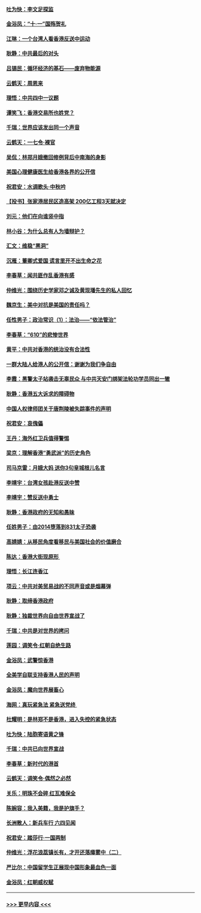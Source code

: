 #### [吐为快：李文足探监](../pages/nsc993/n11509622.md?t=09101122) 
#### [金浴凤：“十‧一”国殇贺礼](../pages/nsc993/n11509593.md?t=09101122) 
#### [江琳：一个台湾人看香港反送中运动](../pages/nsc993/n11509211.md?t=09101122) 
#### [耿静：中共最后的对头](../pages/nsc993/n11508308.md?t=09101122) 
#### [吕锡民：循环经济的基石——废弃物能源](../pages/nsc993/n11508212.md?t=09101122) 
#### [云鹤天：周恩来](../pages/nsc993/n11508055.md?t=09101122) 
#### [理悟：中共四中一议题](../pages/nsc993/n11507782.md?t=09101122) 
#### [谭笑飞：香港交易所也姓党？](../pages/nsc993/n11507753.md?t=09101122) 
#### [千瑞：世界应该发出同一个声音](../pages/nsc993/n11507290.md?t=09101122) 
#### [云鹤天：一七令‧裸官](../pages/nsc993/n11507177.md?t=09101122) 
#### [吴侃：林郑月娥撤回修例背后中南海的身影](../pages/nsc993/n11506876.md?t=09101122) 
#### [美国心理健康医生给香港各界的公开信](../pages/nsc993/n11506809.md?t=09101122) 
#### [祝君安：水调歌头‧中秋吟](../pages/nsc993/n11506758.md?t=09101122) 
#### [【投书】张家港居民区造高架 200亿工程3天就决定](../pages/nsc993/n11506682.md?t=09101122) 
#### [刘元：他们在向谁竖中指](../pages/nsc993/n11505384.md?t=09101122) 
#### [林小谷：为什么总有人为墙辩护？](../pages/nsc993/n11505226.md?t=09101122) 
#### [汇文：维稳“黑洞”](../pages/nsc993/n11504347.md?t=09101122) 
#### [沉雁：董卿式爱国 谎言里开不出生命之花](../pages/nsc993/n11503215.md?t=09101122) 
#### [李春草：闻共匪作乱香港有感](../pages/nsc993/n11503072.md?t=09101122) 
#### [仲维光：围绕历史学家邓之诚及黄现璠先生的私人回忆](../pages/nsc993/n11501330.md?t=09101122) 
#### [魏京生：美中对抗是美国的责任吗？](../pages/nsc993/n11500723.md?t=09101122) 
#### [任性男子：政治常识（1）：法治——“依法管治”](../pages/nsc993/n11500791.md?t=09101122) 
#### [李春草：“610”的悲惨世界](../pages/nsc993/n11501141.md?t=09101122) 
#### [黄平：中共对香港的统治没有合法性](../pages/nsc993/n11499473.md?t=09101122) 
#### [一群大陆人给港人的公开信：谢谢为我们争自由](../pages/nsc993/n11500402.md?t=09101122) 
#### [李霞：黑警太子站袭击无辜民众 与中共天安门绑架法轮功学员同出一辙](../pages/nsc993/n11499805.md?t=09101122) 
#### [耿静：香港五大诉求的障碍物](../pages/nsc993/n11497578.md?t=09101122) 
#### [中国人权律师团关于唐荆陵被失踪事件的声明](../pages/nsc993/n11500014.md?t=09101122) 
#### [祝君安：哀傀儡](../pages/nsc993/n11499776.md?t=09101122) 
#### [王丹：海外红卫兵值得警惕](../pages/nsc993/n11498138.md?t=09101122) 
#### [梁京：理解香港“勇武派”的历史角色](../pages/nsc993/n11498006.md?t=09101122) 
#### [司马京雷：月娥大妈  送你3句皇城根儿名言](../pages/nsc993/n11497885.md?t=09101122) 
#### [李靖宇：台湾女孩赴港反送中赞](../pages/nsc993/n11497721.md?t=09101122) 
#### [李靖宇：赞反送中勇士](../pages/nsc993/n11497452.md?t=09101122) 
#### [耿静：香港政府的无知和愚昧](../pages/nsc993/n11494238.md?t=09101122) 
#### [任姓男子：由2014堕落到831太子恐袭](../pages/nsc993/n11496683.md?t=09101122) 
#### [高婧婧：从移民角度看移民与美国社会的价值磨合](../pages/nsc993/n11495757.md?t=09101122) 
#### [陈达：香港大街现原形 ](../pages/nsc993/n11495441.md?t=09101122) 
#### [理悟：长江连香江](../pages/nsc993/n11495377.md?t=09101122) 
#### [项云：中共对美贸易战的不同声音或是烟幕弹](../pages/nsc993/n11494929.md?t=09101122) 
#### [耿静：取缔香港政府](../pages/nsc993/n11494218.md?t=09101122) 
#### [耿静：独裁世界向自由世界宣战了](../pages/nsc993/n11494190.md?t=09101122) 
#### [千瑞：中共是对世界的拷问](../pages/nsc993/n11493021.md?t=09101122) 
#### [莲园：调笑令‧红朝自绝生路](../pages/nsc993/n11493011.md?t=09101122) 
#### [金浴凤：武警惊香港](../pages/nsc993/n11492994.md?t=09101122) 
#### [全美学自联支持香港人民的声明](../pages/nsc993/n11492630.md?t=09101122) 
#### [金浴凤：魔向世界展畜心](../pages/nsc993/n11492599.md?t=09101122) 
#### [海网：真玩紧急法 紧急送党终 ](../pages/nsc993/n11492535.md?t=09101122) 
#### [杜耀明：是林郑不是香港，进入失控的紧急状态](../pages/nsc993/n11491420.md?t=09101122) 
#### [吐为快：陆胞寄语黄之锋](../pages/nsc993/n11491117.md?t=09101122) 
#### [千瑞：中共已向世界宣战](../pages/nsc993/n11490123.md?t=09101122) 
#### [李春草：新时代的港首](../pages/nsc993/n11489864.md?t=09101122) 
#### [云鹤天：调笑令·偶然之必然](../pages/nsc993/n11489701.md?t=09101122) 
#### [关乐：明珠不会碎 红瓦难保全](../pages/nsc993/n11489647.md?t=09101122) 
#### [陈婉容：我入美籍，我是护旗手？](../pages/nsc993/n11487908.md?t=09101122) 
#### [长洲散人：新兵车行 六四见闻](../pages/nsc993/n11487729.md?t=09101122) 
#### [祝君安：踏莎行‧一国两制](../pages/nsc993/n11487699.md?t=09101122) 
#### [仲维光：浮花浪蕊镇长有，才开还落瘴雾中（二）](../pages/nsc993/n11483286.md?t=09101122) 
#### [严比尔：中国留学生正展现中国形象最血色一面](../pages/nsc993/n11485145.md?t=09101122) 
#### [金浴凤：红朝威权赋](../pages/nsc993/n11485191.md?t=09101122) 

----
#### [ >>> 更早内容 <<< ](../indexes/nsc993-earlier.md)
